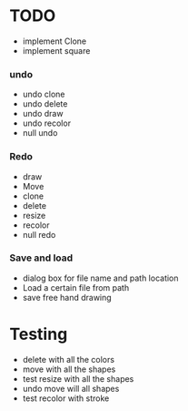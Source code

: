 # TODO 
- implement Clone
- implement square
### undo
- undo clone
- undo delete
- undo draw
- undo recolor
- null undo
### Redo
- draw
- Move
- clone
- delete
- resize
- recolor
- null redo
### Save and load
- dialog box for file name and path location
- Load a certain file from path
- save free hand drawing
# Testing
- delete with all the colors
- move with all the shapes
- test resize with all the shapes
- undo move will all shapes
- test recolor with stroke